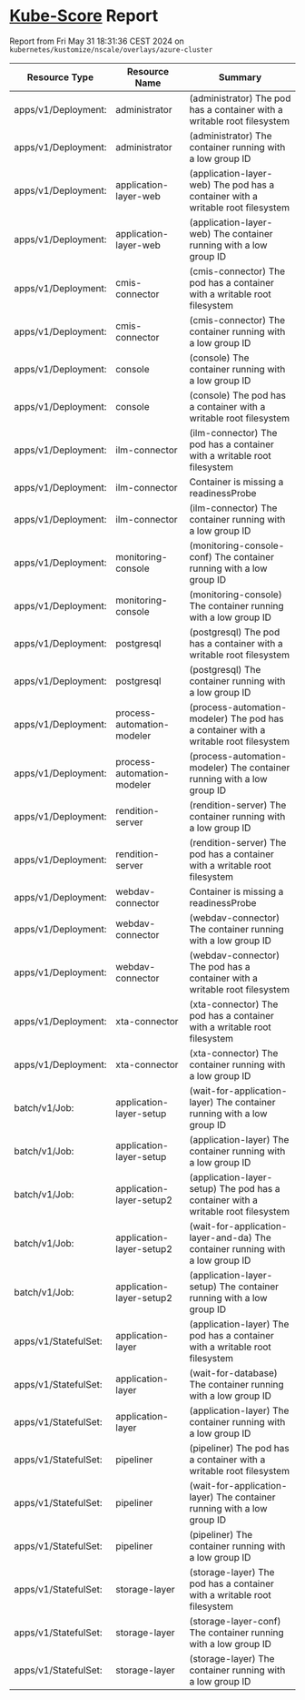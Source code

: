 # [Kube-Score](https://kube-score.com/) Report

Report from Fri May 31 18:31:36 CEST 2024 on `kubernetes/kustomize/nscale/overlays/azure-cluster`

| Resource Type | Resource Name | Summary |
| - | - | - |
|apps/v1/Deployment: | administrator | (administrator) The pod has a container with a writable root filesystem |
|apps/v1/Deployment: | administrator | (administrator) The container running with a low group ID |
|apps/v1/Deployment: | application-layer-web | (application-layer-web) The pod has a container with a writable root filesystem |
|apps/v1/Deployment: | application-layer-web | (application-layer-web) The container running with a low group ID |
|apps/v1/Deployment: | cmis-connector | (cmis-connector) The pod has a container with a writable root filesystem |
|apps/v1/Deployment: | cmis-connector | (cmis-connector) The container running with a low group ID |
|apps/v1/Deployment: | console | (console) The container running with a low group ID |
|apps/v1/Deployment: | console | (console) The pod has a container with a writable root filesystem |
|apps/v1/Deployment: | ilm-connector | (ilm-connector) The pod has a container with a writable root filesystem |
|apps/v1/Deployment: | ilm-connector | Container is missing a readinessProbe |
|apps/v1/Deployment: | ilm-connector | (ilm-connector) The container running with a low group ID |
|apps/v1/Deployment: | monitoring-console | (monitoring-console-conf) The container running with a low group ID |
|apps/v1/Deployment: | monitoring-console | (monitoring-console) The container running with a low group ID |
|apps/v1/Deployment: | postgresql | (postgresql) The pod has a container with a writable root filesystem |
|apps/v1/Deployment: | postgresql | (postgresql) The container running with a low group ID |
|apps/v1/Deployment: | process-automation-modeler | (process-automation-modeler) The pod has a container with a writable root filesystem |
|apps/v1/Deployment: | process-automation-modeler | (process-automation-modeler) The container running with a low group ID |
|apps/v1/Deployment: | rendition-server | (rendition-server) The container running with a low group ID |
|apps/v1/Deployment: | rendition-server | (rendition-server) The pod has a container with a writable root filesystem |
|apps/v1/Deployment: | webdav-connector | Container is missing a readinessProbe |
|apps/v1/Deployment: | webdav-connector | (webdav-connector) The container running with a low group ID |
|apps/v1/Deployment: | webdav-connector | (webdav-connector) The pod has a container with a writable root filesystem |
|apps/v1/Deployment: | xta-connector | (xta-connector) The pod has a container with a writable root filesystem |
|apps/v1/Deployment: | xta-connector | (xta-connector) The container running with a low group ID |
|batch/v1/Job: | application-layer-setup | (wait-for-application-layer) The container running with a low group ID |
|batch/v1/Job: | application-layer-setup | (application-layer) The container running with a low group ID |
|batch/v1/Job: | application-layer-setup2 | (application-layer-setup) The pod has a container with a writable root filesystem |
|batch/v1/Job: | application-layer-setup2 | (wait-for-application-layer-and-da) The container running with a low group ID |
|batch/v1/Job: | application-layer-setup2 | (application-layer-setup) The container running with a low group ID |
|apps/v1/StatefulSet: | application-layer | (application-layer) The pod has a container with a writable root filesystem |
|apps/v1/StatefulSet: | application-layer | (wait-for-database) The container running with a low group ID |
|apps/v1/StatefulSet: | application-layer | (application-layer) The container running with a low group ID |
|apps/v1/StatefulSet: | pipeliner | (pipeliner) The pod has a container with a writable root filesystem |
|apps/v1/StatefulSet: | pipeliner | (wait-for-application-layer) The container running with a low group ID |
|apps/v1/StatefulSet: | pipeliner | (pipeliner) The container running with a low group ID |
|apps/v1/StatefulSet: | storage-layer | (storage-layer) The pod has a container with a writable root filesystem |
|apps/v1/StatefulSet: | storage-layer | (storage-layer-conf) The container running with a low group ID |
|apps/v1/StatefulSet: | storage-layer | (storage-layer) The container running with a low group ID |
